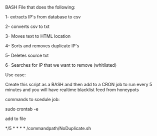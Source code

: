 BASH File that does the following:

1- extracts IP's from database to csv

2- converts csv to txt

3- Moves text to HTML location

4- Sorts and removes duplicate IP's

5- Deletes source txt

6- Searches for IP that we want to remove (whitlisted)


Use case:

Create this script as a BASH and then add to a CRON job to run every 5 minutes and you will have realtime blacklist feed from honeypots


commands to scedule job:

sudo crontab -e

add to file 

*/5 * * * * /commandpath/NoDuplicate.sh
